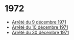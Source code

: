 # 1972

- [Arrêté du 9 décembre 1971](arrete-du-9-decembre-1971)
- [Arrêté du 10 décembre 1971](arrete-du-10-decembre-1971)
- [Arrêté du 30 décembre 1971](arrete-du-30-decembre-1971)
